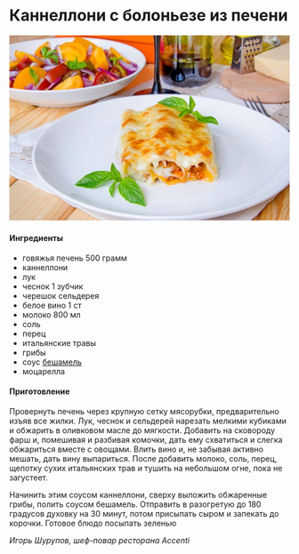 ﻿---
image: ../../pics/cannelloni-lever.jpg
---
# Каннеллони с болоньезе из печени

![Каннеллони с болоньезе из печени](../../pics/cannelloni-lever.jpg)

#### Ингредиенты

* говяжья печень 500 грамм
* каннеллони
* лук
* чеснок 1 зубчик
* черешок сельдерея
* белое вино 1 ст
* молоко 800 мл
* соль
* перец
* итальянские травы
* грибы
* соус [бешамель](https://mars9n9.github.io/%D0%A1%D0%BE%D1%83%D1%81%D1%8B/besciamella.html)
* моцарелла

#### Приготовление

Провернуть печень через крупную сетку мясорубки, предварительно изъяв все жилки. Лук, чеснок и сельдерей нарезать мелкими кубиками и обжарить в оливковом масле до мягкости. Добавить на сковороду фарш и, помешивая и разбивая комочки, дать ему схватиться и слегка обжариться вместе с овощами. Влить вино и, не забывая активно мешать, дать вину выпариться. После добавить молоко, соль, перец, щепотку сухих итальянских трав и тушить на небольшом огне, пока не загустеет.

Начинить этим соусом каннеллони, сверху выложить обжаренные грибы, полить соусом бешамель. Отправить в разогретую до 180 градусов духовку на 30 минут, потом присыпать сыром и запекать до корочки. Готовое блюдо посыпать зеленью

*Игорь Шурупов, шеф-повар ресторана Accenti*
